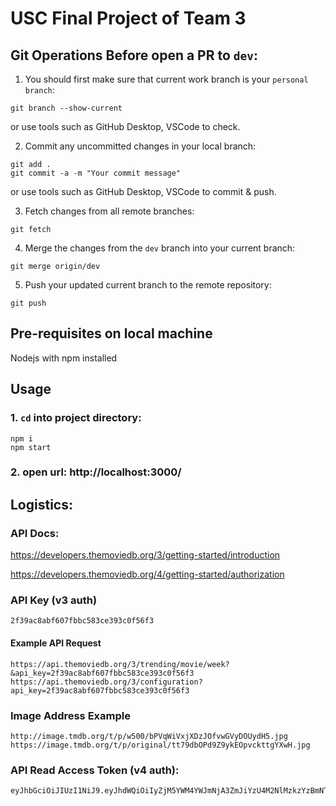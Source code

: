 # USC Final Project of Team 3

## Git Operations Before open a PR to `dev`:

1. You should first make sure that current work branch is your `personal branch`:
```
git branch --show-current
```
or use tools such as GitHub Desktop, VSCode to check.

2. Commit any uncommitted changes in your local branch:
```
git add .
git commit -a -m "Your commit message"
```
or use tools such as GitHub Desktop, VSCode to commit & push.

3. Fetch changes from all remote branches:
```
git fetch
```

4. Merge the changes from the `dev` branch into your current branch:
```
git merge origin/dev
``` 

5. Push your updated current branch to the remote repository:
```
git push
```

## Pre-requisites on local machine
Nodejs with npm installed

## Usage

### 1. `cd` into project directory:
```
npm i
npm start
```

### 2. open url: http://localhost:3000/

## Logistics:

### API Docs:
https://developers.themoviedb.org/3/getting-started/introduction

https://developers.themoviedb.org/4/getting-started/authorization

### API Key (v3 auth)
```
2f39ac8abf607fbbc583ce393c0f56f3
```
#### Example API Request
```
https://api.themoviedb.org/3/trending/movie/week?&api_key=2f39ac8abf607fbbc583ce393c0f56f3
https://api.themoviedb.org/3/configuration?api_key=2f39ac8abf607fbbc583ce393c0f56f3

```

### Image Address Example
```
http://image.tmdb.org/t/p/w500/bPVqWiVxjXDzJOfvwGVyDOUydH5.jpg
https://image.tmdb.org/t/p/original/tt79dbOPd9Z9ykEOpvckttgYXwH.jpg
```

### API Read Access Token (v4 auth):
```
eyJhbGciOiJIUzI1NiJ9.eyJhdWQiOiIyZjM5YWM4YWJmNjA3ZmJiYzU4M2NlMzkzYzBmNTZmMyIsInN1YiI6IjY0MThiYWRiZmU1YzkxMDA4M2JkZTFlNCIsInNjb3BlcyI6WyJhcGlfcmVhZCJdLCJ2ZXJzaW9uIjoxfQ.zPutmKSJJHTp8AxSAPJQcFq6JSCvcgUZTR3C7DDftSA
```